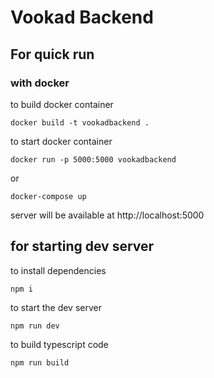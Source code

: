 # Vookad Backend


## For quick run

### with docker

to build docker container

    docker build -t vookadbackend .

to start docker container   

    docker run -p 5000:5000 vookadbackend

or

    docker-compose up

server will be available at http://localhost:5000
## for starting dev server

to install dependencies

    npm i

to start the dev server

    npm run dev

to build typescript code

    npm run build

